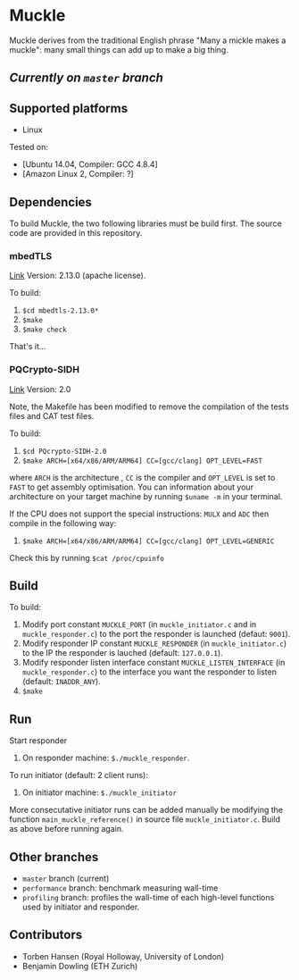 # Muckle

Muckle derives from the traditional English phrase "Many a mickle makes a muckle": many small things can add up to make a big thing.

## *Currently on `master` branch*

## Supported platforms

* Linux

Tested on:

* [Ubuntu 14.04, Compiler: GCC 4.8.4]
* [Amazon Linux 2, Compiler: ?]

## Dependencies

To build Muckle, the two following libraries must be build first. The source code are provided in this repository.

### mbedTLS

[Link](https://tls.mbed.org)
Version: 2.13.0 (apache license).

To build:

1. `$cd mbedtls-2.13.0*`
2. `$make`
3. `$make check`

That's it...

### PQCrypto-SIDH

[Link](https://github.com/Microsoft/PQCrypto-SIDH)
Version: 2.0

Note, the Makefile has been modified to remove the compilation of the tests files and CAT test files.

To build:

1. `$cd PQcrypto-SIDH-2.0`
2. `$make ARCH=[x64/x86/ARM/ARM64] CC=[gcc/clang] OPT_LEVEL=FAST`

where `ARCH` is the architecture , `CC` is the compiler and `OPT_LEVEL` is set to `FAST` to get assembly optimisation. You can information about your architecture on your target machine by running `$uname -m` in your terminal.

If the CPU does not support the special instructions: `MULX` and `ADC` then compile in the following way:

1. `$make ARCH=[x64/x86/ARM/ARM64] CC=[gcc/clang] OPT_LEVEL=GENERIC`

Check this by running `$cat /proc/cpuinfo`

## Build

To build:

1. Modify port constant `MUCKLE_PORT` (in `muckle_initiator.c` and in `muckle_responder.c`) to the port the responder is launched (defaut: `9001`).
2. Modify responder IP constant `MUCKLE_RESPONDER` (in `muckle_initiator.c`) to the IP the responder is lauched (default: `127.0.0.1`).
3. Modify responder listen interface constant `MUCKLE_LISTEN_INTERFACE` (in `muckle_responder.c`) to the interface you want the responder to listen (default: `INADDR_ANY`).
4. `$make`

## Run

Start responder

1. On responder machine: `$./muckle_responder`.

To run initiator (default: 2 client runs):

1. On initiator machine: `$./muckle_initiator`

More consecutative initiator runs can be added manually be modifying the function `main_muckle_reference()` in source file `muckle_initiator.c`. Build as above before running again.

## Other branches

* `master` branch (current)
* `performance` branch: benchmark measuring wall-time
* `profiling` branch: profiles the wall-time of each high-level functions used by initiator and responder.

## Contributors

* Torben Hansen (Royal Holloway, University of London)
* Benjamin Dowling (ETH Zurich)
